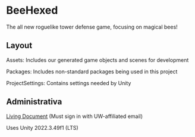 # BeeHexed
The all new roguelike tower defense game, focusing on magical bees!
## Layout
Assets: Includes our generated game objects and scenes for development

Packages: Includes non-standard packages being used in this project

ProjectSettings: Contains settings needed by Unity
## Administrativa
[Living Document](https://docs.google.com/document/d/1YeMs-TCpdy3aiPiGqQ2wvI9agQTX7e68viUun7czUgE/edit?usp=sharing) (Must sign in with UW-affiliated email)

Uses Unity 2022.3.49f1 (LTS)
